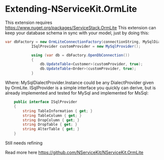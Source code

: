 Extending-NServiceKit.OrmLite
=============================

This extension requires https://www.nuget.org/packages/ServiceStack.OrmLite
This extension can keep your database schema in sync with your model, just by doing this:

```csharp
var dbFactory = new OrmLiteConnectionFactory(connectionString, MySqlDialectProvider.Instance);
			ISqlProvider customProvider = new MySqlProvider();

			using (var db = dbFactory.OpenDbConnection())
			{
				db.UpdateTable<Customer>(customProvider, true);
				db.UpdateTable<Order>(customProvider, true);
			}
```

Where:
MySqlDialectProvider.Instance could be any DialectProvider given by OrmLite.
ISqlProvider is a simple interface you quickly can derive, 
but is already implemented and tested for MySql and implemented for MsSql:

```csharp
	public interface ISqlProvider
	{
		string TableInformation { get; }
		string TableColumn { get; }
		string DropColumn { get; }
		string DropTable { get; }
		string AlterTable { get; }
	}
```

Still needs refining

Read more here https://github.com/NServiceKit/NServiceKit.OrmLite
